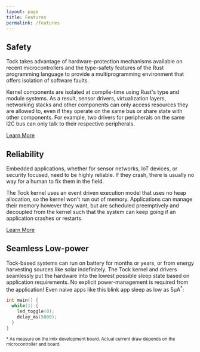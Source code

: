 ```yaml
---
layout: page
title: Features
permalink: /features
---
```


## Safety

Tock takes advantage of hardware-protection mechanisms available on recent
microcontrollers and the type-safety features of the Rust programming language
to provide a multiprogramming environment that offers isolation of software
faults.

Kernel components are isolated at compile-time using Rust's type and module
systems. As a result, sensor drivers, virtualization layers, networking stacks
and other components can only access resources they are allowed to, even if they
operate on the same bus or share state with other components. For example, two
drivers for peripherals on the same I2C bus can only talk to their respective
peripherals.

[Learn More](/documentation/design)

## Reliability

Embedded applications, whether for sensor networks, IoT devices, or security
focused, need to be highly reliable. If they crash, there is usually no way for
a human to fix them in the field.

The Tock kernel uses an event driven execution model that uses no heap
allocation, so the kernel won't run out of memory. Applications can manage their
memory however they want, but are scheduled preemptively and decoupled from the
kernel such that the system can keep going if an application crashes or
restarts.

[Learn More](/documentation/design)

## Seamless Low-power

Tock-based systems can run on battery for months or years, or from energy
harvesting sources like solar indefinitely. The Tock kernel and drivers
seamlessly put the hardware into the lowest possible sleep state based on
application requirements. No explicit power-management is required from the
application! Even naive apps like this blink app sleep as low as 5&mu;A<sup>\*</sup>:

```c
int main() {
  while(1) {
    led_toggle(0);
    delay_ms(5000);
  }
}
```

<small>\* As measure on the imix development board. Actual current draw depends
on the microcontroller and board.</small>

